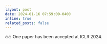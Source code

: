 ```yaml
---
layout: post
date: 2024-01-16 07:59:00-0400
inline: true
related_posts: false
---
```


:fire::fire: One paper has been accepted at ICLR 2024.